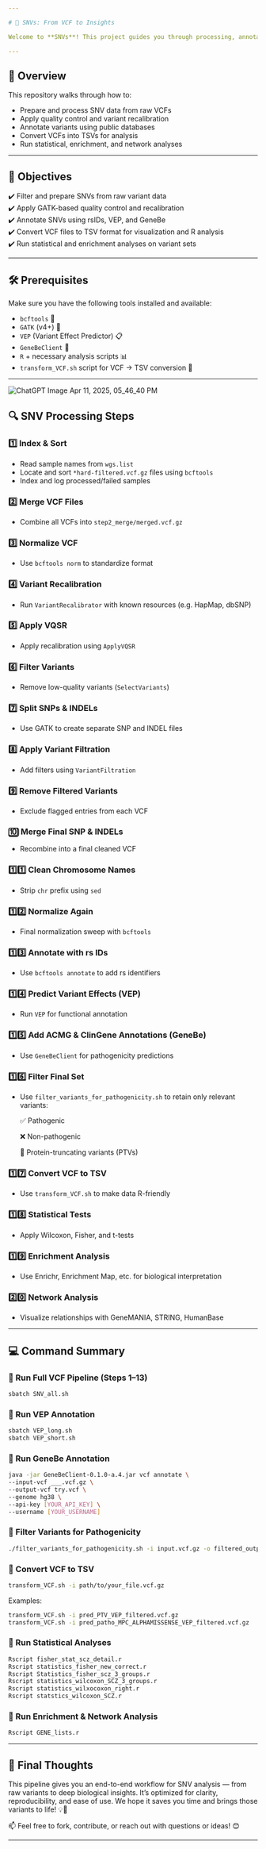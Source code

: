 ```yaml
---

# 🧬 SNVs: From VCF to Insights  

Welcome to **SNVs**! This project guides you through processing, annotating, and analyzing **Single Nucleotide Variants (SNVs)** using a structured pipeline that includes quality control, annotation, statistical tests, and biological interpretation through enrichment and network analysis.

---
```


## 🌟 Overview  

This repository walks through how to:

- Prepare and process SNV data from raw VCFs  
- Apply quality control and variant recalibration  
- Annotate variants using public databases  
- Convert VCFs into TSVs for analysis  
- Run statistical, enrichment, and network analyses  

---

## 🎯 Objectives  

✔️ Filter and prepare SNVs from raw variant data  
✔️ Apply GATK-based quality control and recalibration  
✔️ Annotate SNVs using rsIDs, VEP, and GeneBe  
✔️ Convert VCF files to TSV format for visualization and R analysis  
✔️ Run statistical and enrichment analyses on variant sets  

---

## 🛠️ Prerequisites  

Make sure you have the following tools installed and available:

- `bcftools` 🔧  
- `GATK` (v4+) 🧬  
- `VEP` (Variant Effect Predictor) 📋  
- `GeneBeClient` 🧠  
- `R` + necessary analysis scripts 📊  
- `transform_VCF.sh` script for VCF → TSV conversion 🔄  

---




![ChatGPT Image Apr 11, 2025, 05_46_40 PM](https://github.com/user-attachments/assets/c4abfe56-6aca-4d4c-9ef5-e9de605a1a79)





## 🔍 SNV Processing Steps  

### 1️⃣ Index & Sort  

- Read sample names from `wgs.list`  
- Locate and sort `*hard-filtered.vcf.gz` files using `bcftools`  
- Index and log processed/failed samples  

### 2️⃣ Merge VCF Files  

- Combine all VCFs into `step2_merge/merged.vcf.gz`  

### 3️⃣ Normalize VCF  

- Use `bcftools norm` to standardize format  

### 4️⃣ Variant Recalibration  

- Run `VariantRecalibrator` with known resources (e.g. HapMap, dbSNP)  

### 5️⃣ Apply VQSR  

- Apply recalibration using `ApplyVQSR`  

### 6️⃣ Filter Variants  

- Remove low-quality variants (`SelectVariants`)  

### 7️⃣ Split SNPs & INDELs  

- Use GATK to create separate SNP and INDEL files  

### 8️⃣ Apply Variant Filtration  

- Add filters using `VariantFiltration`  

### 9️⃣ Remove Filtered Variants  

- Exclude flagged entries from each VCF  

### 🔟 Merge Final SNP & INDELs  

- Recombine into a final cleaned VCF  

### 1️⃣1️⃣ Clean Chromosome Names  

- Strip `chr` prefix using `sed`  

### 1️⃣2️⃣ Normalize Again  

- Final normalization sweep with `bcftools`  

### 1️⃣3️⃣ Annotate with rs IDs  

- Use `bcftools annotate` to add rs identifiers  

### 1️⃣4️⃣ Predict Variant Effects (VEP)  

- Run `VEP` for functional annotation  

### 1️⃣5️⃣ Add ACMG & ClinGene Annotations (GeneBe)  

- Use `GeneBeClient` for pathogenicity predictions  

### 1️⃣6️⃣ Filter Final Set  

- Use `filter_variants_for_pathogenicity.sh` to retain only relevant variants:

    ✅ Pathogenic

    ❌ Non-pathogenic

    🧬 Protein-truncating variants (PTVs)
   

### 1️⃣7️⃣ Convert VCF to TSV  

- Use `transform_VCF.sh` to make data R-friendly  

### 1️⃣8️⃣ Statistical Tests  

- Apply Wilcoxon, Fisher, and t-tests  

### 1️⃣9️⃣ Enrichment Analysis  

- Use Enrichr, Enrichment Map, etc. for biological interpretation  

### 2️⃣0️⃣ Network Analysis  

- Visualize relationships with GeneMANIA, STRING, HumanBase  

---

## 💻 Command Summary  

### 🔹 Run Full VCF Pipeline (Steps 1–13)  
```bash
sbatch SNV_all.sh
```

### 🔹 Run VEP Annotation  
```bash
sbatch VEP_long.sh
sbatch VEP_short.sh
```

### 🔹 Run GeneBe Annotation 
```bash
java -jar GeneBeClient-0.1.0-a.4.jar vcf annotate \
--input-vcf ___.vcf.gz \
--output-vcf try.vcf \
--genome hg38 \
--api-key [YOUR_API_KEY] \
--username [YOUR_USERNAME]
```
### 🔹 Filter Variants for Pathogenicity
```bash
./filter_variants_for_pathogenicity.sh -i input.vcf.gz -o filtered_output.vcf.gz
```

### 🔹 Convert VCF to TSV  
```bash
transform_VCF.sh -i path/to/your_file.vcf.gz
```

Examples:
```bash
transform_VCF.sh -i pred_PTV_VEP_filtered.vcf.gz
transform_VCF.sh -i pred_patho_MPC_ALPHAMISSENSE_VEP_filtered.vcf.gz
```

### 🔹 Run Statistical Analyses  
```r
Rscript fisher_stat_scz_detail.r
Rscript statistics_fisher_new_correct.r
Rscript Statistics_fisher_scz_3_groups.r
Rscript statistics_wilcoxon_SCZ_3_groups.r
Rscript statistics_wilxocoxon_right.r
Rscript statstics_wilcoxon_SCZ.r
```

### 🔹 Run Enrichment & Network Analysis  
```r
Rscript GENE_lists.r
```

---

## 🎉 Final Thoughts  

This pipeline gives you an end-to-end workflow for SNV analysis — from raw variants to deep biological insights. It’s optimized for clarity, reproducibility, and ease of use. We hope it saves you time and brings those variants to life! 💡🔬

📫 Feel free to fork, contribute, or reach out with questions or ideas! 😊  

---


